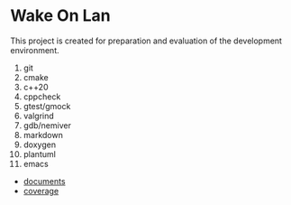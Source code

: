 # Wake On Lan

This project is created for preparation and evaluation of the development environment.  

1. git
1. cmake
1. c++20
1. cppcheck
1. gtest/gmock
1. valgrind
1. gdb/nemiver
1. markdown
1. doxygen
1. plantuml
1. emacs

- [documents](docs/html/index.html)
- [coverage](build/test/CMakeFiles/wol_test.dir/coverage/index.html)
